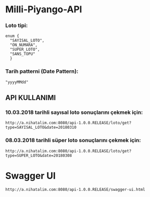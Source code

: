 # Milli-Piyango-API

### Loto tipi: 

```
enum {
  "SAYISAL_LOTO",
  "ON_NUMARA",
  "SUPER_LOTO",
  "SANS_TOPU"
  }
```
### Tarih patterni (Date Pattern):

`"yyyyMMdd"`

## API KULLANIMI

### 10.03.2018 tarihli sayısal loto sonuçlarını çekmek için:

`http://a.nihatalim.com:8080/api-1.0.0.RELEASE/loto/get?type=SAYISAL_LOTO&date=20180310`

### 08.03.2018 tarihli süper loto sonuçlarını çekmek için:

`http://a.nihatalim.com:8080/api-1.0.0.RELEASE/loto/get?type=SUPER_LOTO&date=20180308`

# Swagger UI 

`http://a.nihatalim.com:8080/api-1.0.0.RELEASE/swagger-ui.html`
